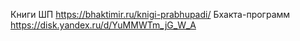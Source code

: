Книги ШП https://bhaktimir.ru/knigi-prabhupadi/
Бхакта-программ https://disk.yandex.ru/d/YuMMWTm_jG_W_A